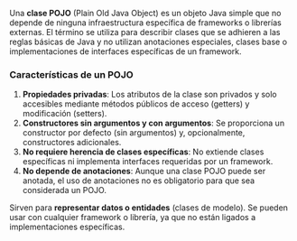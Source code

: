 Una **clase POJO** (Plain Old Java Object) es un objeto Java simple que no depende de ninguna infraestructura específica de frameworks o librerías externas. El término se utiliza para describir clases que se adhieren a las reglas básicas de Java y no utilizan anotaciones especiales, clases base o implementaciones de interfaces específicas de un framework.
### **Características de un POJO**

1. **Propiedades privadas**: Los atributos de la clase son privados y solo accesibles mediante métodos públicos de acceso (getters) y modificación (setters).
2. **Constructores sin argumentos y con argumentos**: Se proporciona un constructor por defecto (sin argumentos) y, opcionalmente, constructores adicionales.
3. **No requiere herencia de clases específicas**: No extiende clases específicas ni implementa interfaces requeridas por un framework.
4. **No depende de anotaciones**: Aunque una clase POJO puede ser anotada, el uso de anotaciones no es obligatorio para que sea considerada un POJO.


Sirven para **representar datos o entidades** (clases de modelo). Se pueden usar con cualquier framework o librería, ya que no están ligados a implementaciones específicas.